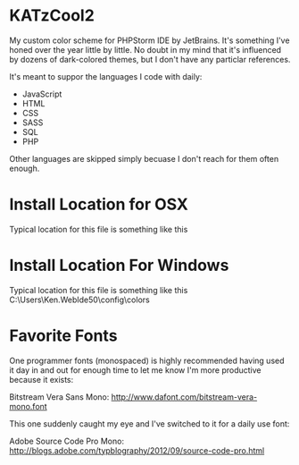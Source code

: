 KATzCool2
=========

My custom color scheme for PHPStorm IDE by JetBrains. It's something I've honed over the year little by little. No
doubt in my mind that it's influenced by dozens of dark-colored themes, but I don't have any particlar references.

It's meant to suppor the languages I code with daily:
* JavaScript
* HTML
* CSS
* SASS
* SQL
* PHP

Other languages are skipped simply becuase I don't reach for them often enough.

Install Location for OSX
========================
Typical location for this file is something like this

Install Location For Windows
============================
Typical location for this file is something like this
C:\Users\Ken\.WebIde50\config\colors

Favorite Fonts
==============
One programmer fonts (monospaced) is highly recommended having used it day in and out for enough time to let
me know I'm more productive because it exists:

Bitstream Vera Sans Mono: http://www.dafont.com/bitstream-vera-mono.font

This one suddenly caught my eye and I've switched to it for a daily use font:

Adobe Source Code Pro Mono: http://blogs.adobe.com/typblography/2012/09/source-code-pro.html
